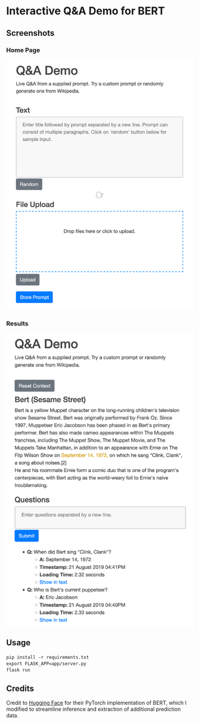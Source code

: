 # Interactive Q&A Demo for BERT 
## Screenshots
### Home Page
![home](https://raw.githubusercontent.com/henryzxu/interactive-transformers/develop/assets/home.png "Home")  
### Results  
![results](https://raw.githubusercontent.com/henryzxu/interactive-transformers/develop/assets/results.png "Results")
## Usage
`pip install -r requirements.txt`  
`export FLASK_APP=app/server.py`  
`flask run`  
## Credits
Credit to [Hugging Face](https://github.com/huggingface/pytorch-transformers) for their PyTorch implementation of
BERT, which I modified to streamline inference and extraction of additional prediction data. 
